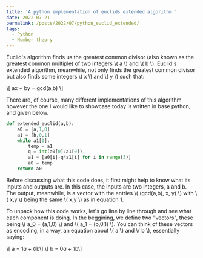 ```yaml
---
title: 'A python implementation of euclids extended algorithm.'
date: 2022-07-21
permalink: /posts/2022/07/python_euclid_extended/
tags:
  - Python
  - Number theory
---
```


Euclid's algorithm finds us the greatest common divisor (also known as the greatest common multiple) of two integers \\( a \\) and \\( b \\). Euclid's extended algorithm, meanwhile, not only finds the greatest common divisor but also finds some integers \\( x \\) and \\( y \\) such that:

\\[ ax + by = gcd(a,b) \\]

There are, of course, many different implementations of this algorithm however the one I would like to showcase today is written in base python, and given below.

```python
def extended_euclid(a,b):
    a0 = [a,1,0]
    a1 = [b,0,1]
    while a1[0]:
        temp = a1
        q = int(a0[0]/a1[0])
        a1 = [a0[i]-q*a1[i] for i in range(3)]
        a0 = temp
    return a0
```
Before discussing what this code does, it first might help to know what its inputs and outputs are. In this case, the inputs are two integers, a and b. The output, meanwhile, is a vector with the entries \\( (gcd(a,b), x, y) \\) with \\( x,y \\) being the same \\( x,y \\) as in equation 1.

To unpack how this code works, let's go line by line through and see what each component is doing. In the beggining, we define two "vectors", these being \\( a_0 = (a,1,0) \\) and \\( a_1 = (b,0,1) \\). You can think of these vectors as encoding, in a way, an equation about \\( a \\) and \\( b \\), essentially saying:

\\[ a = 1*a + 0*b\\]
\\[ b = 0*a + 1*b\\]
